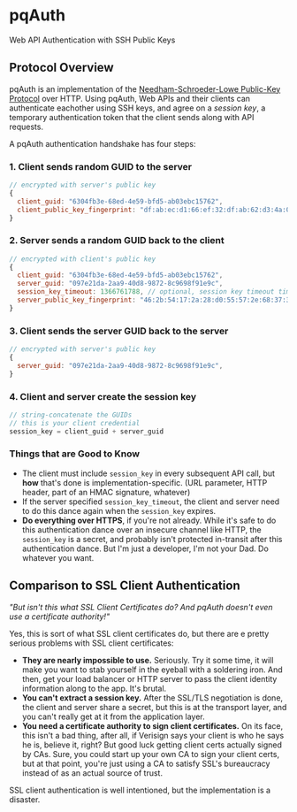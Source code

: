 pqAuth
======

Web API Authentication with SSH Public Keys


## Protocol Overview

pqAuth is an implementation of the [Needham-Schroeder-Lowe Public-Key Protocol](http://en.wikipedia.org/wiki/Needham%E2%80%93Schroeder_protocol) over HTTP. Using pqAuth, Web APIs and their clients can authenticate eachother using SSH keys, and agree on a *session key*, a temporary authentication token that the client sends along with API requests.

A pqAuth authentication handshake has four steps:

### 1. Client sends random GUID to the server
```javascript
// encrypted with server's public key
{
  client_guid: "6304fb3e-68ed-4e59-bfd5-ab03ebc15762",
  client_public_key_fingerprint: "df:ab:ec:d1:66:ef:32:df:ab:62:d3:4a:0d:f3:f4:28"
}
```


### 2. Server sends a random GUID back to the client
```javascript
// encrypted with client's public key
{
  client_guid: "6304fb3e-68ed-4e59-bfd5-ab03ebc15762",
  server_guid: "097e21da-2aa9-40d8-9872-8c9698f91e9c",
  session_key_timeout: 1366761788, // optional, session key timeout timestamp
  server_public_key_fingerprint: "46:2b:54:17:2a:28:d0:55:57:2e:68:37:35:b3:6d:a7"
}
```

### 3. Client sends the server GUID back to the server
```javascript
// encrypted with server's public key
{
  server_guid: "097e21da-2aa9-40d8-9872-8c9698f91e9c",
}
```

### 4. Client and server create the session key

```javascript
// string-concatenate the GUIDs
// this is your client credential
session_key = client_guid + server_guid
```


### Things that are Good to Know

  - The client must include `session_key` in every subsequent API call, but **how** that's done is implementation-specific. (URL parameter, HTTP header, part of an HMAC signature, whatever)
  - If the server specified `session_key_timeout`, the client and server need to do this dance again when the `session_key` expires.
  - **Do everything over HTTPS**, if you're not already. While it's safe to do this authentication dance over an insecure channel like HTTP, the `session_key` is a secret, and probably isn't protected in-transit after this authentication dance. But I'm just a developer, I'm not your Dad. Do whatever you want.


## Comparison to SSL Client Authentication

*"But isn't this what SSL Client Certificates do? And pqAuth doesn't even use a certificate authority!"*


Yes, this is sort of what SSL client certificates do, but there are e pretty serious problems with SSL client certificates:

  - **They are nearly impossible to use.** Seriously. Try it some time, it will make you want to stab yourself in the eyeball with a soldering iron. And then, get your load balancer or HTTP server to pass the client identity information along to the app. It's brutal.
  - **You can't extract a session key.** After the SSL/TLS negotiation is done, the client and server share a secret, but this is at the transport layer, and you can't really get at it from the application layer.
  - **You need a certificate authority to sign client certificates.** On its face, this isn't a bad thing, after all, if Verisign says your client is who he says he is, believe it, right? But good luck getting client certs actually signed by CAs. Sure, you could start up your own CA to sign your client certs, but at that point, you're just using a CA to satisfy SSL's bureaucracy instead of as an actual source of trust.

SSL client authentication is well intentioned, but the implementation is a disaster.
